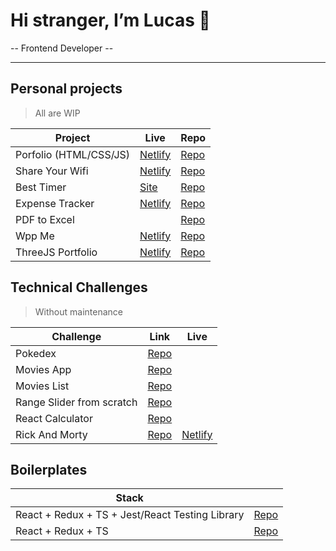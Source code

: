 # Hi stranger, I’m Lucas 👋

 -- Frontend Developer --

<!-- Linkedin Badge -->

---

## Personal projects
> All are WIP

| Project | Live | Repo | 
| ----------- | ----------- | ----------- |
| Porfolio (HTML/CSS/JS) | [Netlify](https://lucasrojas.netlify.app) | [Repo](https://github.com/lucaasrojas/portfolio) | 
| Share Your Wifi | [Netlify](https://lucaasrojas-share-wifi.netlify.app/) | [Repo](https://github.com/lucaasrojas/qrcode-wifi)| 
| Best Timer | [Site](https://lucaasrojas.github.io/best-timer/#/) | [Repo](https://github.com/lucaasrojas/best-timer)| 
| Expense Tracker | [Netlify](https://lucaasrojas-expense-tracker.netlify.app) | [Repo](https://github.com/lucaasrojas/expense-tracker)| 
| PDF to Excel | | [Repo](https://github.com/lucaasrojas/imagetoexcel)| 
| Wpp Me | [Netlify](https://wpp-me-lucaasrojas.netlify.app) | [Repo](https://github.com/lucaasrojas/wpp-link-generator)|
| ThreeJS Portfolio | [Netlify](https://portfolio3d-lucaasrojas.netlify.app) | [Repo](https://github.com/lucaasrojas/threejs-portfolio)

## Technical Challenges 
> Without maintenance


| Challenge | Link | Live |
| ----------- | ----------- | ----------- |
| Pokedex | [Repo](https://github.com/lucaasrojas/pokedex) | |
| Movies App | [Repo](https://github.com/lucaasrojas/movies-app) | |
| Movies List | [Repo](https://github.com/lucaasrojas/shows-movies-list)| |
| Range Slider from scratch | [Repo](https://github.com/lucaasrojas/pipeline-game) | |
| React Calculator | [Repo](https://github.com/lucaasrojas/React-Calculator) | |
| Rick And Morty | [Repo](https://github.com/lucaasrojas/rickandmorty) | [Netlify](https://rickandmorty-lucaasrojas.netlify.app) |

## Boilerplates

| Stack |  |
| ----------- | ----------- |
| React + Redux + TS + Jest/React Testing Library|  [Repo](https://github.com/lucaasrojas/base-react-redux-ts-jest)| 
| React + Redux + TS|  [Repo](https://github.com/lucaasrojas/base-react-redux-ts)| 
